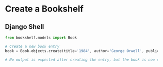 
# Create a Bookshelf

## Django Shell

```python
from bookshelf.models import Book

# Create a new book entry
book = Book.objects.create(title='1984', author='George Orwell', publication_year=1949)

# No output is expected after creating the entry, but the book is now stored in the database
